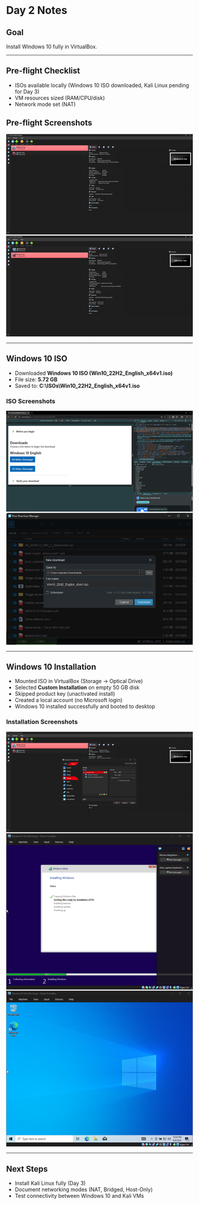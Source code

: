 # Day 2 Notes

## Goal
Install Windows 10 fully in VirtualBox.

---

## Pre-flight Checklist
- ISOs available locally (Windows 10 ISO downloaded, Kali Linux pending for Day 3)
- VM resources sized (RAM/CPU/disk)
- Network mode set (NAT)

## Pre-flight Screenshots
![Win10 VM Settings](../Screenshots/Windows10_VM_Settings_Preflight_2025-09-09.png)  
![Kali VM Settings](../Screenshots/Kali_VM_Settings_Preflight_2025-09-09.png)  

---

## Windows 10 ISO

- Downloaded **Windows 10 ISO (Win10_22H2_English_x64v1.iso)**  
- File size: **5.72 GB**  
- Saved to: **C:\ISOs\Win10_22H2_English_x64v1.iso**  

### ISO Screenshots
![ISO Download Page](../Screenshots/Win10_ISO_DownloadPage_2025-09-09.png)  
![ISO Download Progress](../Screenshots/Win10_ISO_Download_Progress_2025-09-09.png)  

---

## Windows 10 Installation

- Mounted ISO in VirtualBox (Storage → Optical Drive)  
- Selected **Custom Installation** on empty 50 GB disk  
- Skipped product key (unactivated install)  
- Created a local account (no Microsoft login)  
- Windows 10 installed successfully and booted to desktop  

### Installation Screenshots
![ISO Mounted](../Screenshots/Win10_VM_ISO_Mounted_2025-09-09.png)  
![Install Start](../Screenshots/Win10_Install_Start_2025-09-09.png)  
![Windows 10 Desktop](../Screenshots/Win10_Installed_Desktop_2025-09-09.png)  

---

## Next Steps
- Install Kali Linux fully (Day 3)  
- Document networking modes (NAT, Bridged, Host-Only)  
- Test connectivity between Windows 10 and Kali VMs  
